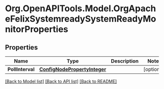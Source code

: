 # Org.OpenAPITools.Model.OrgApacheFelixSystemreadySystemReadyMonitorProperties
## Properties

Name | Type | Description | Notes
------------ | ------------- | ------------- | -------------
**PollInterval** | [**ConfigNodePropertyInteger**](ConfigNodePropertyInteger.md) |  | [optional] 

[[Back to Model list]](../README.md#documentation-for-models) [[Back to API list]](../README.md#documentation-for-api-endpoints) [[Back to README]](../README.md)

